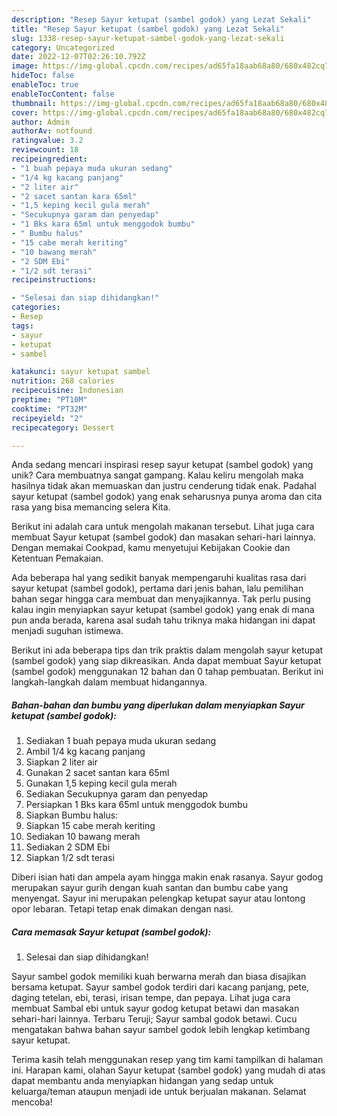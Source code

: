 ```yaml
---
description: "Resep Sayur ketupat (sambel godok) yang Lezat Sekali"
title: "Resep Sayur ketupat (sambel godok) yang Lezat Sekali"
slug: 1338-resep-sayur-ketupat-sambel-godok-yang-lezat-sekali
category: Uncategorized
date: 2022-12-07T02:26:10.792Z
image: https://img-global.cpcdn.com/recipes/ad65fa18aab68a80/680x482cq70/sayur-ketupat-sambel-godok-foto-resep-utama.jpg
hideToc: false
enableToc: true
enableTocContent: false
thumbnail: https://img-global.cpcdn.com/recipes/ad65fa18aab68a80/680x482cq70/sayur-ketupat-sambel-godok-foto-resep-utama.jpg
cover: https://img-global.cpcdn.com/recipes/ad65fa18aab68a80/680x482cq70/sayur-ketupat-sambel-godok-foto-resep-utama.jpg
author: Admin
authorAv: notfound
ratingvalue: 3.2
reviewcount: 18
recipeingredient:
- "1 buah pepaya muda ukuran sedang"
- "1/4 kg kacang panjang"
- "2 liter air"
- "2 sacet santan kara 65ml"
- "1,5 keping kecil gula merah"
- "Secukupnya garam dan penyedap"
- "1 Bks kara 65ml untuk menggodok bumbu"
- " Bumbu halus"
- "15 cabe merah keriting"
- "10 bawang merah"
- "2 SDM Ebi"
- "1/2 sdt terasi"
recipeinstructions:

- "Selesai dan siap dihidangkan!"
categories:
- Resep
tags:
- sayur
- ketupat
- sambel

katakunci: sayur ketupat sambel 
nutrition: 268 calories
recipecuisine: Indonesian
preptime: "PT10M"
cooktime: "PT32M"
recipeyield: "2"
recipecategory: Dessert

---
```





Anda sedang mencari inspirasi resep sayur ketupat (sambel godok) yang unik? Cara membuatnya sangat gampang. Kalau keliru mengolah maka hasilnya tidak akan memuaskan dan justru cenderung tidak enak. Padahal sayur ketupat (sambel godok) yang enak seharusnya punya aroma dan cita rasa yang bisa memancing selera Kita.





Berikut ini adalah cara untuk mengolah makanan tersebut. Lihat juga cara membuat Sayur ketupat (sambel godok) dan masakan sehari-hari lainnya. Dengan memakai Cookpad, kamu menyetujui Kebijakan Cookie dan Ketentuan Pemakaian.

Ada beberapa hal yang sedikit banyak mempengaruhi kualitas rasa dari sayur ketupat (sambel godok), pertama dari jenis bahan, lalu pemilihan bahan segar hingga cara membuat dan menyajikannya. Tak perlu pusing kalau ingin menyiapkan sayur ketupat (sambel godok) yang enak di mana pun anda berada, karena asal sudah tahu triknya maka hidangan ini dapat menjadi suguhan istimewa.






Berikut ini ada beberapa tips dan trik praktis dalam mengolah sayur ketupat (sambel godok) yang siap dikreasikan. Anda dapat membuat Sayur ketupat (sambel godok) menggunakan 12 bahan dan 0 tahap pembuatan. Berikut ini langkah-langkah dalam membuat hidangannya.

<!--inarticleads1-->

##### Bahan-bahan dan bumbu yang diperlukan dalam menyiapkan Sayur ketupat (sambel godok):

1. Sediakan 1 buah pepaya muda ukuran sedang
1. Ambil 1/4 kg kacang panjang
1. Siapkan 2 liter air
1. Gunakan 2 sacet santan kara 65ml
1. Gunakan 1,5 keping kecil gula merah
1. Sediakan Secukupnya garam dan penyedap
1. Persiapkan 1 Bks kara 65ml untuk menggodok bumbu
1. Siapkan  Bumbu halus:
1. Siapkan 15 cabe merah keriting
1. Sediakan 10 bawang merah
1. Sediakan 2 SDM Ebi
1. Siapkan 1/2 sdt terasi


Diberi isian hati dan ampela ayam hingga makin enak rasanya. Sayur godog merupakan sayur gurih dengan kuah santan dan bumbu cabe yang menyengat. Sayur ini merupakan pelengkap ketupat sayur atau lontong opor lebaran. Tetapi tetap enak dimakan dengan nasi. 

<!--inarticleads2-->

##### Cara memasak Sayur ketupat (sambel godok):


1. Selesai dan siap dihidangkan!

Sayur sambel godok memiliki kuah berwarna merah dan biasa disajikan bersama ketupat. Sayur sambel godok terdiri dari kacang panjang, pete, daging tetelan, ebi, terasi, irisan tempe, dan pepaya. Lihat juga cara membuat Sambal ebi untuk sayur godog ketupat betawi dan masakan sehari-hari lainnya. Terbaru Teruji; Sayur sambal godok betawi. Cucu mengatakan bahwa bahan sayur sambel godok lebih lengkap ketimbang sayur ketupat. 

Terima kasih telah menggunakan resep yang tim kami tampilkan di halaman ini. Harapan kami, olahan Sayur ketupat (sambel godok) yang mudah di atas dapat membantu anda menyiapkan hidangan yang sedap untuk keluarga/teman ataupun menjadi ide untuk berjualan makanan. Selamat mencoba!
